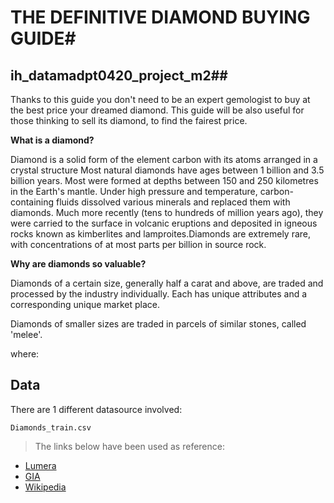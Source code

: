 # THE DEFINITIVE DIAMOND BUYING GUIDE#
## ih_datamadpt0420_project_m2##
 
Thanks to this guide you don't need to be an expert gemologist to buy at the best price your dreamed diamond. This guide will be also useful for those thinking to sell its diamond, to find the fairest price.

**What is a diamond?**

Diamond is a solid form of the element carbon with its atoms arranged in a crystal structure Most natural diamonds have ages between 1 billion and 3.5 billion years. Most were formed at depths between 150 and 250 kilometres in the Earth's mantle. Under high pressure and temperature, carbon-containing fluids dissolved various minerals and replaced them with diamonds. Much more recently (tens to hundreds of million years ago), they were carried to the surface in volcanic eruptions and deposited in igneous rocks known as kimberlites and lamproites.Diamonds are extremely rare, with concentrations of at most parts per billion in source rock.

**Why are diamonds so valuable?**

Diamonds of a certain size, generally half a carat and above, are traded and processed by the industry individually. Each has unique attributes and a corresponding unique market place. 

Diamonds of smaller sizes are traded in parcels of similar stones, called 'melee'.

 

where:

## **Data**
There are 1 different datasource involved:

    Diamonds_train.csv




> The links below have been used as reference:
- [Lumera](https://www.lumeradiamonds.com/)
- [GIA](https://4cs.gia.edu)
- [Wikipedia](https://en.wikipedia.org/wiki/Diamond)